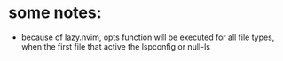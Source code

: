 # some notes: 

- because of lazy.nvim, opts function will be executed for all file types, when the first file that active the lspconfig or null-ls

